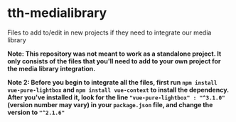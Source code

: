 # tth-medialibrary
Files to add to/edit in new projects if they need to integrate our media library

**Note: This repository was not meant to work as a standalone project. It only consists of the files that you'll need to add to your own project for the media library integration.**

**Note 2: Before you begin to integrate all the files, first run `npm install vue-pure-lightbox` and `npm install vue-context` to install the dependency. After you've installed it, look for the line `"vue-pure-lightbox" : "^3.1.0"`(version number may vary) in your `package.json` file, and change the version to `"^2.1.6"`**
